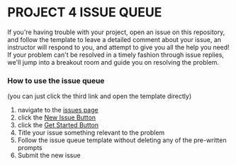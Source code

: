 # PROJECT 4 ISSUE QUEUE

If you're having trouble with your project, open an issue on this repository, and follow the template to leave a detailed comment about your issue, an instructor will respond to you, and attempt to give you all the help you need! If your problem can't be resolved in a timely fashion through issue replies, we'll jump into a breakout room and guide you on resolving the problem.

### How to use the issue queue
(you can just click the third link and open the template directly)

1. navigate to the [issues page](https://github.com/sei-ec-remote/project-4-issues/issues)
2. click the [New Issue Button](https://github.com/sei-ec-remote/project-4-issues/issues/new/choose)
3. click the [Get Started Button](https://github.com/sei-ec-remote/project-4-issues/issues/new?assignees=&labels=&template=project-4-issue.md&title=)
4. Title your issue something relevant to the problem
5. Follow the issue queue template without deleting any of the pre-written prompts
6. Submit the new issue
